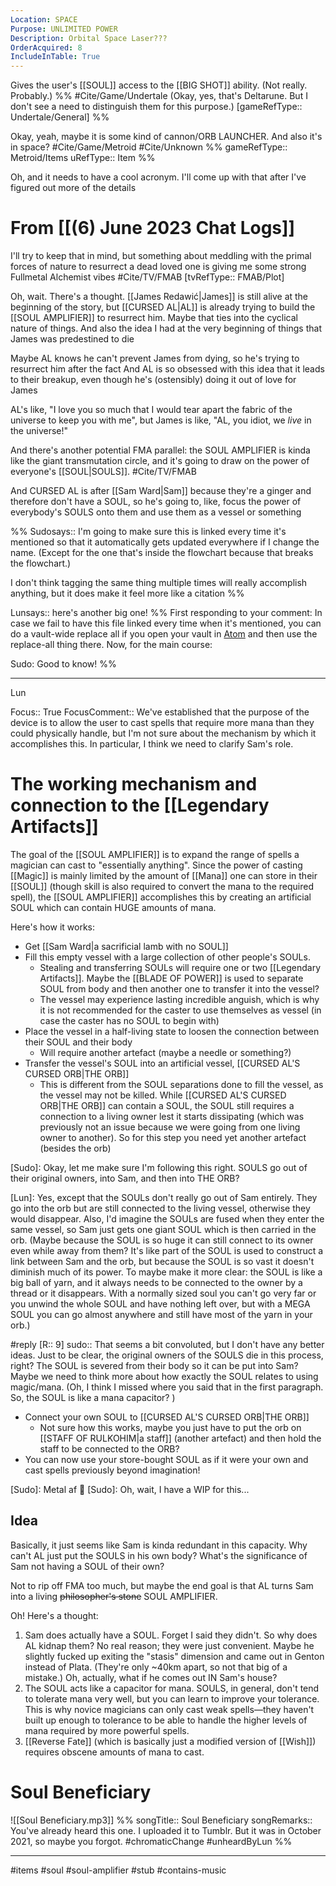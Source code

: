 ```yaml
---
Location: SPACE
Purpose: UNLIMITED POWER
Description: Orbital Space Laser???
OrderAcquired: 8
IncludeInTable: True
---
```

Gives the user's [[SOUL]] access to the \[\[BIG SHOT\]\] ability. (Not really. Probably.)
%%
#Cite/Game/Undertale (Okay, yes, that's Deltarune. But I don't see a need to distinguish them for this purpose.) [gameRefType:: Undertale/General]
%%

Okay, yeah, maybe it is some kind of cannon/ORB LAUNCHER. And also it's in space? #Cite/Game/Metroid #Cite/Unknown 
%%
gameRefType:: Metroid/Items
uRefType:: Item
%%

Oh, and it needs to have a cool acronym. I'll come up with that after I've figured out more of the details

# From [[(6) June 2023 Chat Logs]]
I'll try to keep that in mind, but something about meddling with the primal forces of nature to resurrect a dead loved one is giving me some strong Fullmetal Alchemist vibes #Cite/TV/FMAB  [tvRefType:: FMAB/Plot]

Oh, wait. There's a thought. [[James Redawić|James]] is still alive at the beginning of the story, but [[CURSED AL|AL]] is already trying to build the [[SOUL AMPLIFIER]] to resurrect him. Maybe that ties into the cyclical nature of things. And also the idea I had at the very beginning of things that James was predestined to die

Maybe AL knows he can't prevent James from dying, so he's trying to resurrect him after the fact
And AL is so obsessed with this idea that it leads to their breakup, even though he's (ostensibly) doing it out of love for James

AL's like, "I love you so much that I would tear apart the fabric of the universe to keep you with me", but James is like, "AL, you idiot, we *live* in the universe!"

And there's another potential FMA parallel: the SOUL AMPLIFIER is kinda like the giant transmutation circle, and it's going to draw on the power of everyone's [[SOUL|SOULS]]. #Cite/TV/FMAB  

And CURSED AL is after [[Sam Ward|Sam]] because they're a ginger and therefore don't have a SOUL, so he's going to, like, focus the power of everybody's SOULS onto them and use them as a vessel or something

%%
Sudosays:: I'm going to make sure this is linked every time it's mentioned so that it automatically gets updated everywhere if I change the name. (Except for the one that's inside the flowchart because that breaks the flowchart.)

I don't think tagging the same thing multiple times will really accomplish anything, but it does make it feel more like a citation
%%

Lunsays:: here's another big one!
%%
First responding to your comment: In case we fail to have this file linked every time when it's mentioned, you can do a vault-wide replace all if you open your vault in [Atom](https://github.com/atom/atom) and then use the replace-all thing there. Now, for the main course:

Sudo: Good to know!
%%

---
Lun

Focus:: True
FocusComment:: We've established that the purpose of the device is to allow the user to cast spells that require more mana than they could physically handle, but I'm not sure about the mechanism by which it accomplishes this. In particular, I think we need to clarify Sam's role.

# The working mechanism and connection to the [[Legendary Artifacts]]

The goal of the [[SOUL AMPLIFIER]] is to expand the range of spells a magician can cast to "essentially anything". Since the power of casting [[Magic]] is mainly limited by the amount of [[Mana]] one can store in their [[SOUL]] (though skill is also required to convert the mana to the required spell), the [[SOUL AMPLIFIER]] accomplishes this by creating an artificial SOUL which can contain HUGE amounts of mana.

Here's how it works:
- Get [[Sam Ward|a sacrificial lamb with no SOUL]]
- Fill this empty vessel with a large collection of other people's SOULs.
	- Stealing and transferring SOULs will require one or two [[Legendary Artifacts]]. Maybe the [[BLADE OF POWER]] is used to separate SOUL from body and then another one to transfer it into the vessel?
	- The vessel may experience lasting incredible anguish, which is why it is not recommended for the caster to use themselves as vessel (in case the caster has no SOUL to begin with)
- Place the vessel in a half-living state to loosen the connection between their SOUL and their body
	- Will require another artefact (maybe a needle or something?)
- Transfer the vessel's SOUL into an artificial vessel, [[CURSED AL'S CURSED ORB|THE ORB]]
	- This is different from the SOUL separations done to fill the vessel, as the vessel may not be killed. While [[CURSED AL'S CURSED ORB|THE ORB]] can contain a SOUL, the SOUL still requires a connection to a living owner lest it starts dissipating (which was previously not an issue because we were going from one living owner to another). So for this step you need yet another artefact (besides the orb)

[Sudo]: Okay, let me make sure I'm following this right. SOULS go out of their original owners, into Sam, and then into THE ORB?

[Lun]: Yes, except that the SOULs don't really go out of Sam entirely. They go into the orb but are still connected to the living vessel, otherwise they would disappear. Also, I'd imagine the SOULs are fused when they enter the same vessel, so Sam just gets one giant SOUL which is then carried in the orb. (Maybe because the SOUL is so huge it can still connect to its owner even while away from them? It's like part of the SOUL is used to construct a link between Sam and the orb, but because the SOUL is so vast it doesn't diminish much of its power. To maybe make it more clear: the SOUL is like a big ball of yarn, and it always needs to be connected to the owner by a thread or it disappears. With a normally sized soul you can't go very far or you unwind the whole SOUL and have nothing left over, but with a MEGA SOUL you can go almost anywhere and still have most of the yarn in your orb.)

#reply [R:: 9]
sudo:: That seems a bit convoluted, but I don't have any better ideas. Just to be clear, the original owners of the SOULS die in this process, right? The SOUL is severed from their body so it can be put into Sam? Maybe we need to think more about how exactly the SOUL relates to using magic/mana. (Oh, I think I missed where you said that in the first paragraph. So, the SOUL is like a mana capacitor? ) 

- Connect your own SOUL to [[CURSED AL'S CURSED ORB|THE ORB]]
	- Not sure how this works, maybe you just have to put the orb on [[STAFF OF RULKOHIM|a staff]] (another artefact) and then hold the staff to be connected to the ORB?
- You can now use your store-bought SOUL as if it were your own and cast spells previously beyond imagination!

[Sudo]: Metal af 🤘
[Sudo]: Oh, wait, I have a WIP for this...

## Idea
Basically, it just seems like Sam is kinda redundant in this capacity. Why can't AL just put the SOULS in his own body? What's the significance of Sam not having a SOUL of their own?

Not to rip off FMA too much, but maybe the end goal is that AL turns Sam into a living ~~philosopher's stone~~ SOUL AMPLIFIER.

Oh! Here's a thought:

1. Sam does actually have a SOUL. Forget I said they didn't. So why does AL kidnap them? No real reason; they were just convenient. Maybe he slightly fucked up exiting the "stasis" dimension and came out in Genton instead of Plata. (They're only ~40km apart, so not that big of a mistake.) Oh, actually, what if he comes out IN Sam's house?
2. The SOUL acts like a capacitor for mana. SOULS, in general, don't tend to tolerate mana very well, but you can learn to improve your tolerance. This is why novice magicians can only cast weak spells—they haven't built up enough to tolerance to be able to handle the higher levels of mana required by more powerful spells.
3. [[Reverse Fate]] (which is basically just a modified version of [[Wish]]) requires obscene amounts of mana to cast.

# Soul Beneficiary

![[Soul Beneficiary.mp3]]
%%
songTitle:: Soul Beneficiary
songRemarks:: You've already heard this one. I uploaded it to Tumblr. But it was in October 2021, so maybe you forgot.
#chromaticChange #unheardByLun
%%

---

 #items #soul #soul-amplifier #stub #contains-music 